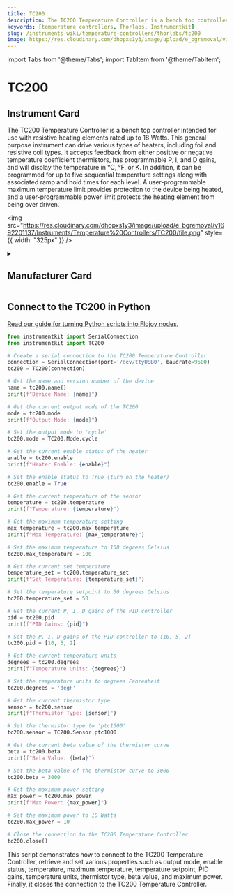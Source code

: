 ```yaml
---
title: TC200
description: The TC200 Temperature Controller is a bench top controller intended for use with resistive heating elementsrated up to 18 Watts. This general purpose instrument can drive various types of heaters, including foil andresistive coil types. It accepts feedback from either positive or negative temperature coefficient thermistors, hasprogrammable P, I, and D gains, and will display the temperature in °C, °F, or K. In addition, it can beprogrammed for up to five sequential temperature settings along with associated ramp and hold times for eachlevel. A user-programmable maximum temperature limit provides protection to the device being heated, and auser-programmable power limit protects the heating element from being over driven.
keywords: [temperature controllers, Thorlabs, Instrumentkit]
slug: /instruments-wiki/temperature-controllers/thorlabs/tc200
image: https://res.cloudinary.com/dhopxs1y3/image/upload/e_bgremoval/v1692201137/Instruments/Temperature%20Controllers/TC200/file.png
---
```


import Tabs from '@theme/Tabs';
import TabItem from '@theme/TabItem';

# TC200

## Instrument Card

<div className="flex">

<div>

The TC200 Temperature Controller is a bench top controller intended for use with resistive heating elements
rated up to 18 Watts. This general purpose instrument can drive various types of heaters, including foil and
resistive coil types. It accepts feedback from either positive or negative temperature coefficient thermistors, has
programmable P, I, and D gains, and will display the temperature in °C, °F, or K. In addition, it can be
programmed for up to five sequential temperature settings along with associated ramp and hold times for each
level. A user-programmable maximum temperature limit provides protection to the device being heated, and a
user-programmable power limit protects the heating element from being over driven.

</div>

<img src="https://res.cloudinary.com/dhopxs1y3/image/upload/e_bgremoval/v1692201137/Instruments/Temperature%20Controllers/TC200/file.png" style={{ width: "325px" }} />

</div>

<details>
<summary><h2>Manufacturer Card</h2></summary>

<img src="https://res.cloudinary.com/dhopxs1y3/image/upload/e_bgremoval/v1692126009/Instruments/Vendor%20Logos/Thorlabs.png" style={{ width: "100%", objectFit: "cover" }} />

Thorlabs, Inc. is an American privately held optical equipment company headquartered in Newton, New Jersey. The company was founded in 1989 by Alex Cable, who serves as its current president and CEO. As of 2018, Thorlabs has annual sales of approximately $500 million. <a href="https://www.thorlabs.com/">Website</a>.

<ul>
  <li>Headquarters: USA</li>
  <li>Yearly Revenue (millions, USD): 550.0</li>
</ul>
</details>

## Connect to the TC200 in Python

[Read our guide for turning Python scripts into Flojoy nodes.](https://docs.flojoy.ai/custom-nodes/creating-custom-node/)


<Tabs>
<TabItem value="Instrumentkit" label="Instrumentkit">


```python
from instrumentkit import SerialConnection
from instrumentkit import TC200

# Create a serial connection to the TC200 Temperature Controller
connection = SerialConnection(port='/dev/ttyUSB0', baudrate=9600)
tc200 = TC200(connection)

# Get the name and version number of the device
name = tc200.name()
print(f"Device Name: {name}")

# Get the current output mode of the TC200
mode = tc200.mode
print(f"Output Mode: {mode}")

# Set the output mode to 'cycle'
tc200.mode = TC200.Mode.cycle

# Get the current enable status of the heater
enable = tc200.enable
print(f"Heater Enable: {enable}")

# Set the enable status to True (turn on the heater)
tc200.enable = True

# Get the current temperature of the sensor
temperature = tc200.temperature
print(f"Temperature: {temperature}")

# Get the maximum temperature setting
max_temperature = tc200.max_temperature
print(f"Max Temperature: {max_temperature}")

# Set the maximum temperature to 100 degrees Celsius
tc200.max_temperature = 100

# Get the current set temperature
temperature_set = tc200.temperature_set
print(f"Set Temperature: {temperature_set}")

# Set the temperature setpoint to 50 degrees Celsius
tc200.temperature_set = 50

# Get the current P, I, D gains of the PID controller
pid = tc200.pid
print(f"PID Gains: {pid}")

# Set the P, I, D gains of the PID controller to [10, 5, 2]
tc200.pid = [10, 5, 2]

# Get the current temperature units
degrees = tc200.degrees
print(f"Temperature Units: {degrees}")

# Set the temperature units to degrees Fahrenheit
tc200.degrees = 'degF'

# Get the current thermistor type
sensor = tc200.sensor
print(f"Thermistor Type: {sensor}")

# Set the thermistor type to 'ptc1000'
tc200.sensor = TC200.Sensor.ptc1000

# Get the current beta value of the thermistor curve
beta = tc200.beta
print(f"Beta Value: {beta}")

# Set the beta value of the thermistor curve to 3000
tc200.beta = 3000

# Get the maximum power setting
max_power = tc200.max_power
print(f"Max Power: {max_power}")

# Set the maximum power to 10 Watts
tc200.max_power = 10

# Close the connection to the TC200 Temperature Controller
tc200.close()
```

This script demonstrates how to connect to the TC200 Temperature Controller, retrieve and set various properties such as output mode, enable status, temperature, maximum temperature, temperature setpoint, PID gains, temperature units, thermistor type, beta value, and maximum power. Finally, it closes the connection to the TC200 Temperature Controller.

</TabItem>
</Tabs>